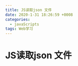 ```yaml
---
title: JS读取json 文件
date: 2020-1-31 18:26:59 +0008
categories:
  - javaScripts
tags: Web学习
---
```

# JS读取json 文件


